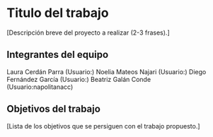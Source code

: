 # Titulo del trabajo

[Descripción breve del proyecto a realizar (2-3 frases).]

## Integrantes del equipo
Laura Cerdán Parra
  (Usuario:)
Noelia Mateos Najari
  (Usuario:)
Diego Fernández García 
  (Usuario:)
Beatriz Galán Conde  
  (Usuario:napolitanacc) 


## Objetivos del trabajo

[Lista de los objetivos que se persiguen con el trabajo propuesto.]
